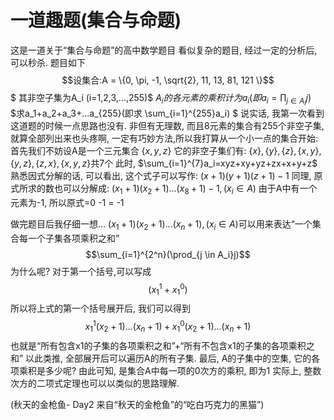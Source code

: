 # 一道趣题(集合与命题)
<script 
  src="https://cdn.bootcss.com/mathjax/2.7.5/MathJax.js?config=TeX-MML-AM_CHTML"></script>
  这是一道关于“集合与命题”的高中数学题目
  看似复杂的题目, 经过一定的分析后, 可以秒杀. 题目如下
$$设集合:A = \{0, \pi, -1, \sqrt{2}, 11, 13, 81, 121 \}$$
$
其非空子集为A_i (i=1,2,3,...,255)$
$A_i的各元素的乘积计为a_i(即a_i = \prod_{j \in A_i}j)$
  $求a_1+a_2+a_3+...a_{255}(即求 \sum_{i=1}^{255}a_i)
$
说实话, 我第一次看到这道题的时候一点思路也没有. 非但有无理数, 而且8元素的集合有255个非空子集, 就算全部列出来也头疼啊, 一定有巧妙方法,所以我打算从一个小一点的集合开始:
  首先我们不妨设A是一个三元集合
  $\{x,y,z\}$
  它的非空子集们有:
$\{x\}, \{y\}, \{z\}, \{x, y\}, \{y, z\}, \{z, x\}, \{x, y, z\}$共7个
此时, $\sum_{i=1}^{7}a_i=xyz+xy+yz+zx+x+y+z$
熟悉因式分解的话, 可以看出, 这个式子可以写作:
$(x+1)(y+1)(z+1)-1$
同理, 原式所求的数也可以分解成:
$(x_1+1)(x_2+1)...(x_8+1)-1, (x_i \in A)$
由于A中有一个元素为-1, 所以原式=0 -1 = -1

做完题目后我仔细一想...
$(x_1+1)(x_2+1)...(x_n+1), (x_i \in A)$可以用来表达“一个集合每一个子集各项乘积之和”
$$\sum_{i=1}^{2^n}(\prod_{j \in A_i}j)$$
为什么呢?
对于第一个括号,可以写成
$$(x_1^1+x_1^0)$$
所以将上式的第一个括号展开后, 我们可以得到
$$x_1^1(x_2+1)...(x_n+1) + 
x_1^0(x_2+1)...(x_n+1)$$
也就是“所有包含x1的子集的各项乘积之和”+“所有不包含x1的子集的各项乘积之和”
以此类推, 全部展开后可以遍历A的所有子集.
最后, A的子集中的空集, 它的各项乘积是多少呢? 由此可知, 是集合A中每一项的0次方的乘积, 即为1
实际上, 整数次方的二项式定理也可以以类似的思路理解.

(秋天的金枪鱼- Day2 来自“秋天的金枪鱼”的“吃白巧克力的黑猫”)

